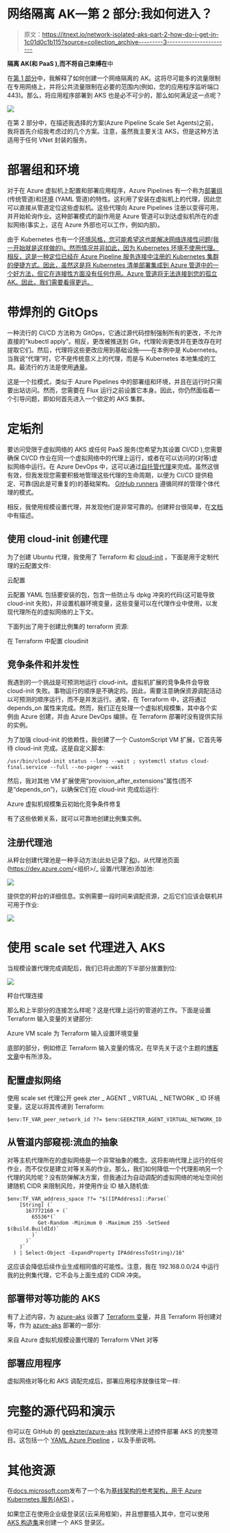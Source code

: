 # 网络隔离 AK—第 2 部分:我如何进入？

> 原文：<https://itnext.io/network-isolated-aks-part-2-how-do-i-get-in-1c01d0c1b115?source=collection_archive---------3----------------------->

**隔离 AK(和 PaaS ),而不将自己束缚在**中

在[第 1 部分](https://geekzter.medium.com/network-isolated-aks-part-1-controlling-network-traffic-2cd0e045352d)中，我解释了如何创建一个网络隔离的 AK。这将尽可能多的流量限制在专用网络上，并将公共流量限制在必要的范围内(例如，您的应用程序监听端口 443)。那么，将应用程序部署到 AKS 也是必不可少的，那么如何满足这一点呢？

![](img/ae87637edd21915a8caa337994b9b5ff.png)

在第 2 部分中，在描述我选择的方案(Azure Pipeline Scale Set Agents)之前，我将首先介绍我考虑过的几个方案。注意，虽然我主要关注 AKS，但是这种方法适用于任何 VNet 封装的服务。

# 部署组和环境

对于在 Azure 虚拟机上配置和部署应用程序，Azure Pipelines 有一个称为[部署组](https://docs.microsoft.com/en-us/azure/devops/pipelines/release/deployment-groups/)(传统管道)和[环境](https://docs.microsoft.com/en-us/azure/devops/pipelines/process/environments-virtual-machines) (YAML 管道)的特性。这利用了安装在虚拟机上的代理，因此您可以直接从管道定位这些虚拟机。这些代理向 Azure Pipelines 注册以变得可用，并开始轮询作业。这种部署模式的副作用是 Azure 管道可以到达虚拟机所在的虚拟网络(事实上，这在 Azure 外部也可以工作，例如内部)。

由于 Kubernetes 也有一个[环境风格，您可能希望这也能解决网络连接性问题(我一开始就是这样做的)。然而情况并非如此，因为 Kubernetes 环境不使用代理。相反，这是一种定位已经在 Azure Pipeline 服务连接中注册的 Kubernetes 集群的便捷方式。因此，虽然这是将 Kubernetes 清单部署集成到 Azure 管道中的一个好方法，但它在连接性方面没有任何作用。Azure 管道将无法连接到您的孤立 AK。因此，我们需要看得更远。](https://docs.microsoft.com/en-us/azure/devops/pipelines/process/environments-kubernetes)

# 带焊剂的 GitOps

一种流行的 CI/CD 方法称为 GitOps，它通过源代码控制强制所有的更改，不允许直接的“kubectl apply”。相反，更改被推送到 Git，代理轮询更改并在更改存在时提取它们。然后，代理将这些更改应用到基础设施——在本例中是 Kubernetes。当我说“代理”时，它不是传统意义上的代理，而是与 Kubernetes 本地集成的工具。最流行的方法是使用[通量](https://fluxcd.io/docs/)。

这是一个拉模式，类似于 Azure Pipelines 中的部署组和环境，并且在运行时只需要出站访问。然而，您需要在 Flux 运行之前设置它本身。因此，你仍然面临着一个引导问题，即如何首先进入一个锁定的 AKS 集群。

# 定垢剂

要访问受限于虚拟网络的 AKS 或任何 PaaS 服务(您希望为其设置 CI/CD ),您需要确保 CI/CD 作业在同一个虚拟网络中的代理上运行，或者在可以访问的(对等)虚拟网络中运行。在 Azure DevOps 中，这可以通过[自托管代理](https://docs.microsoft.com/en-us/azure/devops/pipelines/agents/v2-linux?view=azure-devops)来完成。虽然这很有效，但我发现您需要积极地管理这些代理的生命周期，以便为 CI/CD 提供稳定、可靠(因此是可重复的)的基础架构。 [GitHub runners](https://docs.github.com/en/actions/hosting-your-own-runners/about-self-hosted-runners) 遵循同样的管理个体代理的模式。

相反，我使用规模设置代理，并发现他们是非常可靠的。创建秤台很简单，在[文档](https://docs.microsoft.com/en-us/azure/devops/pipelines/agents/scale-set-agents)中有描述。

## 使用 cloud-init 创建代理

为了创建 Ubuntu 代理，我使用了 Terraform 和 [cloud-init](https://cloud-init.io/) 。下面是用于定制代理的云配置文件:

云配置

云配置 YAML 包括要安装的包，包含一些防止与 dpkg 冲突的代码(这可能导致 cloud-init 失败)，并设置机器环境变量，这些变量可以在代理作业中使用，以发现代理所在的虚拟网络的上下文。

下面列出了用于创建比例集的 terraform 资源:

在 Terraform 中配置 cloudinit

## 竞争条件和并发性

我遇到的一个挑战是可预测地运行 cloud-init。虚拟机扩展的竞争条件会导致 cloud-init 失败。事物运行的顺序是不确定的。因此，需要注意确保资源调配活动以可预测的顺序运行，而不是并发运行。通常，在 Terraform 中，这将通过 depends_on 属性来完成。然而，我们正在处理一个虚拟机规模集，其中各个实例由 Azure 创建，并由 Azure DevOps 编排。在 Terraform 部署时没有提供实际的实例。

为了加强 cloud-init 的依赖性，我创建了一个 CustomScript VM 扩展，它首先等待 cloud-init 完成。这是自定义脚本:

```
/usr/bin/cloud-init status --long --wait ; systemctl status cloud-final.service --full --no-pager --wait
```

然后，我对其他 VM 扩展使用“provision_after_extensions”属性(而不是“depends_on”)，以确保它们在 cloud-init 完成后运行:

Azure 虚拟机规模集云初始化竞争条件修复

有了这些依赖关系，就可以可靠地创建比例集实例。

## 注册代理池

从秤台创建代理池是一种手动方法(此处记录了[和](https://docs.microsoft.com/en-us/azure/devops/pipelines/agents/scale-set-agents?view=azure-devops#create-the-scale-set-agent-pool))。从代理池页面(https://dev.azure.com/<组织>/_ 设置/代理池)添加池:

![](img/f87c8eeff98e79a245fb30244b762a16.png)

提供您的秤台的详细信息。实例需要一段时间来调配资源，之后它们应该会联机并可用于作业:

![](img/1732bbe066dc57250884b8764222dda6.png)

# 使用 scale set 代理进入 AKS

当规模设置代理完成调配后，我们已将此图的下半部分放置到位:

![](img/473099a5265ead1afbe898bc6348c8d5.png)

秤台代理连接

那么和上半部分的连接怎么样呢？这是代理上运行的管道的工作。下面是设置 Terraform 输入变量的关键部分:

Azure VM scale 为 Terraform 输入设置环境变量

底部的部分，例如修正 Terraform 输入变量的情况，在早先关于这个主题的[博客文章](https://geekzter.medium.com/using-terraform-with-azure-azure-pipelines-github-actions-86e043bd0d9e)中有所涉及。

## 配置虚拟网络

使用 scale set 代理公开 geek zter _ AGENT _ VIRTUAL _ NETWORK _ ID 环境变量，这足以将其传递到 Terraform:

```
$env:TF_VAR_peer_network_id ??= $env:GEEKZTER_AGENT_VIRTUAL_NETWORK_ID
```

## 从管道内部窥视:流血的抽象

对等主机代理所在的虚拟网络是一个非常抽象的概念。这将影响代理上运行的任何作业，而不仅仅是建立对等关系的作业。那么，我们如何降低一个代理影响另一个代理的风险呢？没有防弹解决方案，但我通过为自动调配的虚拟网络的地址空间创建随机 CIDR 来限制风险，并使用作业 ID 植入随机值:

```
$env:TF_VAR_address_space ??= "$([IPAddress]::Parse(`
    [String] (`
      167772160 + (`
        65536*(`
          Get-Random -Minimum 0 -Maximum 255 -SetSeed $(Build.BuildId)`
        )`
      )`
    )`
  ) | Select-Object -ExpandProperty IPAddressToString)/16"
```

这应该会降低后续作业生成相同值的可能性。注意，我在 192.168.0.0/24 中运行我的比例集代理，它不会与上面生成的 CIDR 冲突。

## 部署带对等功能的 AKS

有了上述内容，为 [azure-aks](https://github.com/geekzter/azure-aks) 设置了 [Terraform 变量](https://github.com/geekzter/azure-aks/blob/main/terraform/variables.tf)，并且 Terraform 将创建对等，作为 [azure-aks](https://github.com/geekzter/azure-aks) 部署的一部分:

来自 Azure 虚拟机规模设置代理的 Terraform VNet 对等

## 部署应用程序

虚拟网络对等化和 AKS 调配完成后，部署应用程序就像往常一样:

# 完整的源代码和演示

你可以在 GitHub 的 [geekzter/azure-aks](https://github.com/geekzter/azure-aks) 找到使用上述控件部署 AKS 的完整项目。这包括一个 [YAML Azure Pipeline](https://github.com/geekzter/azure-aks/blob/main/pipelines/azure-aks-ci.yml) ，以及手册说明。

# 其他资源

在[docs.microsoft.com](https://docs.microsoft.com/en-us/azure/architecture/reference-architectures/)发布了一个名为[基线架构的参考架构，用于 Azure Kubernetes 服务(AKS)](https://docs.microsoft.com/en-us/azure/architecture/reference-architectures/containers/aks/secure-baseline-aks) 。

如果您正在使用企业级登录区(云采用框架)，并且想要插入其中，您可以使用 [AKS 构造集](https://github.com/Azure/caf-terraform-landingzones-starter/tree/starter/enterprise_scale/construction_sets/aks/online/aks_secure_baseline)来创建一个 AKS 登录区。